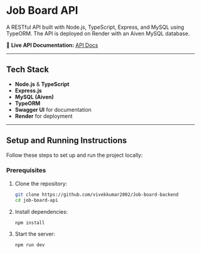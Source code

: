 # Job Board API

A RESTful API built with Node.js, TypeScript, Express, and MySQL using TypeORM. The API is deployed on Render with an Aiven MySQL database.

🔗 **Live API Documentation:** [API Docs](https://job-board-backend-0wx0.onrender.com/api-docs/)

---

## Tech Stack

- **Node.js** & **TypeScript**
- **Express.js**
- **MySQL (Aiven)**
- **TypeORM**
- **Swagger UI** for documentation
- **Render** for deployment

---

## Setup and Running Instructions

Follow these steps to set up and run the project locally:

### Prerequisites
1. Clone the repository:
   ```bash
   git clone https://github.com/vivekkumar2002/Job-board-backend
   cd job-board-api
2. Install dependencies:
   ```bash
   npm install
3. Start the server:
   ```bash
   npm run dev
